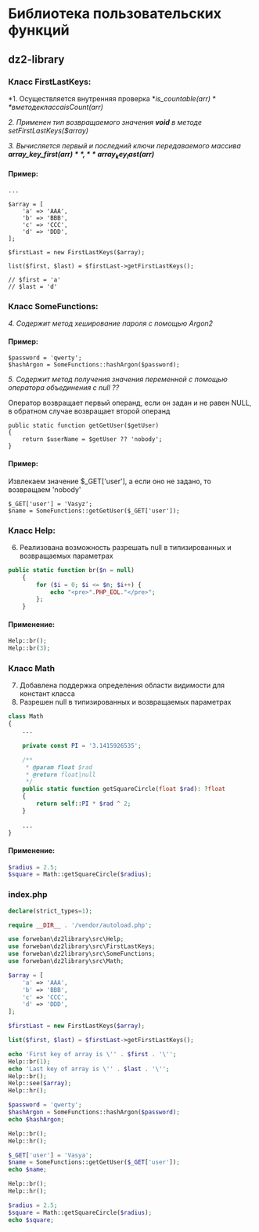 Библиотека пользовательских функций
==================================
## dz2-library

### Класс FirstLastKeys:

*1. Осуществляется внутренняя проверка **is_countable($arr)** в методе класса isCount($arr)*

*2. Применен тип возвращаемого значения **void** в методе setFirstLastKeys($array)*

*3. Вычисляется первый и последний ключи передаваемого массива **array_key_first($arr)**, **array_key_last($arr)***

#### Пример:
```<?php
...

$array = [
    'a' => 'AAA',
    'b' => 'BBB',
    'c' => 'CCC',
    'd' => 'DDD',
];

$firstLast = new FirstLastKeys($array);

list($first, $last) = $firstLast->getFirstLastKeys();

// $first = 'a'
// $last = 'd'
```

### Класс SomeFunctions:

*4. Содержит метод хеширование пароля с помощью Argon2*

#### Пример:
```<?php
$password = 'qwerty';
$hashArgon = SomeFunctions::hashArgon($password);
```

*5. Содержит метод получения значения переменной с помощью  оператора объединения с null ??*

Оператор возвращает первый операнд, если он задан и не равен NULL, в обратном случае возвращает второй операнд
```
public static function getGetUser($getUser)
{
    return $userName = $getUser ?? 'nobody';
}
```

#### Пример:
Извлекаем значение $_GET['user'], а если оно не задано, то возвращаем 'nobody'

```
$_GET['user'] = 'Vasyz';
$name = SomeFunctions::getGetUser($_GET['user']);
```

### Класс Help:

6. Реализована возможность разрешать null в типизированных и возвращаемых параметрах

```php
public static function br($n = null)
    {
        for ($i = 0; $i <= $n; $i++) {
            echo "<pre>".PHP_EOL."</pre>";
        };
    }
```

#### Применение:
```php
Help::br();
Help::br(3);
```

### Класс Math

7. Добавлена поддержка определения области видимости для констант класса
8. Разрешен null в типизированных и возвращаемых параметрах

```php
class Math
{
    ...
    
    private const PI = '3.1415926535';

    /**
     * @param float $rad
     * @return float|null
     */
    public static function getSquareCircle(float $rad): ?float
    {
        return self::PI * $rad ^ 2;
    }
    
    ...
}
```

#### Применение:
```php
$radius = 2.5;
$square = Math::getSquareCircle($radius);
```

### index.php
```php
declare(strict_types=1);

require __DIR__ . '/vendor/autoload.php';

use forweban\dz2library\src\Help;
use forweban\dz2library\src\FirstLastKeys;
use forweban\dz2library\src\SomeFunctions;
use forweban\dz2library\src\Math;

$array = [
    'a' => 'AAA',
    'b' => 'BBB',
    'c' => 'CCC',
    'd' => 'DDD',
];

$firstLast = new FirstLastKeys($array);

list($first, $last) = $firstLast->getFirstLastKeys();

echo 'First key of array is \'' . $first . '\'';
Help::br(1);
echo 'Last key of array is \'' . $last . '\'';
Help::br();
Help::see($array);
Help::hr();

$password = 'qwerty';
$hashArgon = SomeFunctions::hashArgon($password);
echo $hashArgon;

Help::br();
Help::hr();

$_GET['user'] = 'Vasya';
$name = SomeFunctions::getGetUser($_GET['user']);
echo $name;

Help::br();
Help::hr();

$radius = 2.5;
$square = Math::getSquareCircle($radius);
echo $square;

```

